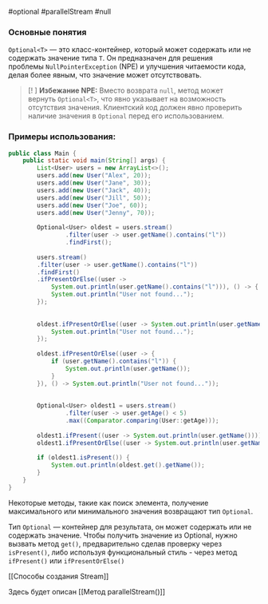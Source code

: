#optional #parallelStream #null 
### Основные понятия

`Optional<T>` — это класс-контейнер, который может содержать или не содержать значение типа `T`. Он предназначен для решения проблемы `NullPointerException` (NPE) и улучшения читаемости кода, делая более явным, что значение может отсутствовать.

>[! ] **Избежание NPE:** Вместо возврата `null`, метод может вернуть `Optional<T>`, что явно указывает на возможность отсутствия значения. Клиентский код должен явно проверить наличие значения в `Optional` перед его использованием.
### Примеры использования:

```java
public class Main {  
    public static void main(String[] args) {  
        List<User> users = new ArrayList<>();  
        users.add(new User("Alex", 20));  
        users.add(new User("Jane", 30));  
        users.add(new User("Jack", 40));  
        users.add(new User("Jill", 50));  
        users.add(new User("Joe", 60));  
        users.add(new User("Jenny", 70));  
  
        Optional<User> oldest = users.stream()  
                .filter(user -> user.getName().contains("l"))  
                .findFirst();  
	
		users.stream()  
        .filter(user -> user.getName().contains("l"))  
        .findFirst()  
        .ifPresentOrElse((user -> 
	        System.out.println(user.getName().contains("l"))), () -> {  
            System.out.println("User not found...");  
        });
  
  
        oldest.ifPresentOrElse((user -> System.out.println(user.getName().contains("l"))), () -> {  
            System.out.println("User not found...");  
        });  
  
        oldest.ifPresentOrElse((user -> {  
            if (user.getName().contains("l")) {  
                System.out.println(user.getName());  
            }  
        }), () -> System.out.println("User not found..."));  
  
  
        Optional<User> oldest1 = users.stream()  
                .filter(user -> user.getAge() < 5)  
                .max((Comparator.comparing(User::getAge)));  
  
        oldest1.ifPresent((user -> System.out.println(user.getName())));  
        oldest1.ifPresentOrElse((user -> System.out.println(user.getName())), () -> System.out.println("User not found..."));  
  
        if (oldest1.isPresent()) {  
            System.out.println(oldest.get().getName());  
        }  
    }  
}
```

Некоторые методы, такие как поиск элемента, получение максимального или
минимального значения возвращают тип `Optional`.

Тип `Optional` — контейнер для результата, он может содержать или не содержать значение.
Чтобы получить значение из Optional, нужно вызвать метод `get()`, предварительно сделав
проверку через `isPresent()`, либо используя функциональный стиль - через метод `ifPresent()` или `ifPresentOrElse()`

[[Способы создания Stream]]

Здесь будет описан [[Метод parallelStream()]]
